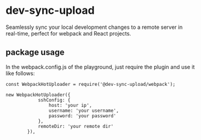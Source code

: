 # dev-sync-upload

Seamlessly sync your local development changes to a remote server in real-time, perfect for webpack and React projects.

## package usage

In the webpack.config.js of the playground, just require the plugin and use it like follows:

```
const WebpackHotUploader = require('@dev-sync-upload/webpack');

new WebpackHotUploader({
            sshConfig: {
                host: 'your ip',
                username: 'your username',
                password: 'your password'
            },
            remoteDir: 'your remote dir'
        }),
```
